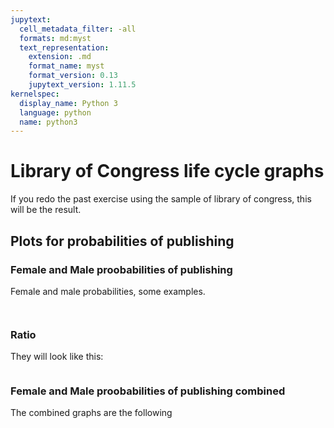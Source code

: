 ```yaml
---
jupytext:
  cell_metadata_filter: -all
  formats: md:myst
  text_representation:
    extension: .md
    format_name: myst
    format_version: 0.13
    jupytext_version: 1.11.5
kernelspec:
  display_name: Python 3
  language: python
  name: python3
---
```


# Library of Congress life cycle graphs 

If you redo the past exercise using the sample of library of congress, this will be the result. 

## Plots for probabilities of publishing
### Female and Male proobabilities of publishing

Female and male probabilities, some examples.

```{figure} ../../../images/life_cycle/loc/15y/female/female_prob_pub.png
```
```{figure} ../../../images/life_cycle/loc/15y/male/male_prob_pub.png
```
### Ratio
They will look like this:

```{figure} ../../../images/life_cycle/loc/15y/ratio_pub.png
```

### Female and Male proobabilities of publishing combined

The combined graphs are the following

```{figure} ../../../images/life_cycle/loc/15y/prob_combined_publication.png
```
```{figure} ../../../images/life_cycle/loc/15y/prob_combined_fiction.png
```
```{figure} ../../../images/life_cycle/loc/15y/prob_combined_non_fiction.png
```
